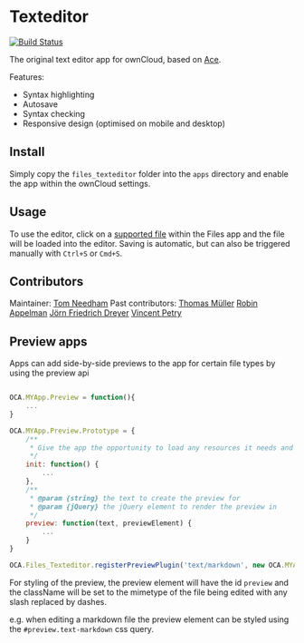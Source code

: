 # Texteditor

[![Build Status](https://travis-ci.org/owncloud/files_texteditor.svg?branch=master)](https://travis-ci.org/owncloud/files_texteditor)


The original text editor app for ownCloud, based on [Ace](http://ace.c9.io/).

Features:
 - Syntax highlighting
 - Autosave
 - Syntax checking
 - Responsive design (optimised on mobile and desktop)

## Install
Simply copy the `files_texteditor` folder into the `apps` directory and enable the app within the ownCloud settings.

## Usage
To use the editor, click on a [supported file](https://github.com/owncloud/files_texteditor/blob/master/js/editor.js#L6) within the Files app and the file will be loaded into the editor. Saving is automatic, but can also be triggered manually with `Ctrl+S` or `Cmd+S`.

## Contributors
Maintainer: [Tom Needham](http://github.com/tomneedham)
Past contributors: [Thomas Müller](http://github.com/deepdiver1975) [Robin Appelman](http://github.com/icewind) [Jörn Friedrich Dreyer](http://github.com/butonic) [Vincent Petry](http://github.com/pvince)


Preview apps
------------

Apps can add side-by-side previews to the app for certain file types by using the preview api

```js

OCA.MYApp.Preview = function(){
    ...
}

OCA.MYApp.Preview.Prototype = {
    /**
     * Give the app the opportunity to load any resources it needs and prepare for rendering a preview
     */
    init: function() {
        ...
    },
    /**
     * @param {string} the text to create the preview for
     * @param {jQuery} the jQuery element to render the preview in
     */
    preview: function(text, previewElement) {
        ...
    }
}

OCA.Files_Texteditor.registerPreviewPlugin('text/markdown', new OCA.MYApp.Preview());

```

For styling of the preview, the preview element will have the id `preview` and the className will be set to the mimetype of the file being edited with any slash replaced by dashes.

e.g. when editing a markdown file the preview element can be styled using the `#preview.text-markdown` css query.
